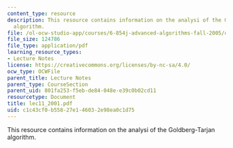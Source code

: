 ```yaml
---
content_type: resource
description: This resource contains information on the analysi of the Goldberg-Tarjan
  algorithm.
file: /ol-ocw-studio-app/courses/6-854j-advanced-algorithms-fall-2005/c1c43cf0b55827e146032e98ea0c1d75_lec11_2001.pdf
file_size: 124786
file_type: application/pdf
learning_resource_types:
- Lecture Notes
license: https://creativecommons.org/licenses/by-nc-sa/4.0/
ocw_type: OCWFile
parent_title: Lecture Notes
parent_type: CourseSection
parent_uid: 801fa253-f5eb-de84-048e-e39c0b02cd11
resourcetype: Document
title: lec11_2001.pdf
uid: c1c43cf0-b558-27e1-4603-2e98ea0c1d75
---
```

This resource contains information on the analysi of the Goldberg-Tarjan algorithm.